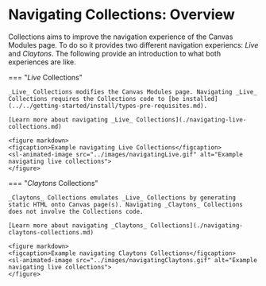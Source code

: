 # Navigating Collections: Overview

Collections aims to improve the navigation experience of the Canvas Modules page. To do so it provides two different navigation experiencs: _Live_ and _Claytons_.  The following provide an introduction to what both experiences are like.

=== "_Live_ Collections"

	_Live_ Collections modifies the Canvas Modules page. Navigating _Live_ Collections requires the Collections code to [be installed](../../getting-started/install/types-pre-requisites.md).

	[Learn more about navigating _Live_ Collections](./navigating-live-collections.md)

	<figure markdown>
	<figcaption>Example navigating Live Collections</figcaption>
	<sl-animated-image src="../images/navigatingLive.gif" alt="Example navigating live collections">
	</figure>




=== "_Claytons_ Collections"

	_Claytons_ Collections emulates _Live_ Collections by generating static HTML onto Canvas page(s). Navigating _Claytons_ Collections does not involve the Collections code.

	[Learn more about navigating _Claytons_ Collections](./navigating-claytons-collections.md)

	<figure markdown>
	<figcaption>Example navigating Claytons Collections</figcaption>
	<sl-animated-image src="../images/navigatingClaytons.gif" alt="Example navigating live collections">
	</figure>



<link rel="stylesheet" href="https://cdn.jsdelivr.net/npm/@shoelace-style/shoelace@2.0.0/dist/themes/light.css" />
<script type="module" src="https://cdn.jsdelivr.net/npm/@shoelace-style/shoelace@2.0.0/dist/shoelace.js"></script>
